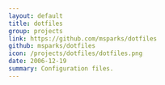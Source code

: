```yaml
---
layout: default
title: dotfiles
group: projects
link: https://github.com/msparks/dotfiles
github: msparks/dotfiles
icon: /projects/dotfiles/dotfiles.png
date: 2006-12-19
summary: Configuration files.
---
```

